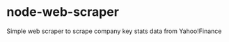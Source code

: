 node-web-scraper
================

Simple web scraper to scrape company key stats data from Yahoo!Finance
